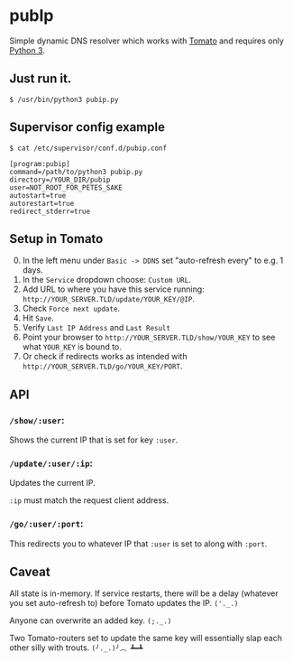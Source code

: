 pubIp
=====

Simple dynamic DNS resolver which works with
[Tomato](http://www.polarcloud.com/tomato) and requires only [Python
3](http://python.org).

## Just run it.

```
$ /usr/bin/python3 pubip.py
```

## Supervisor config example

```
$ cat /etc/supervisor/conf.d/pubip.conf

[program:pubip]
command=/path/to/python3 pubip.py
directory=/YOUR_DIR/pubip
user=NOT_ROOT_FOR_PETES_SAKE
autostart=true
autorestart=true
redirect_stderr=true
```

## Setup in Tomato

0. In the left menu under `Basic -> DDNS` set "auto-refresh every" to e.g. 1 days.
0. In the `Service` dropdown choose: `Custom URL`.
0. Add URL to where you have this service running: `http://YOUR_SERVER.TLD/update/YOUR_KEY/@IP`.
0. Check `Force next update`.
0. Hit `Save`.
0. Verify `Last IP Address` and `Last Result`
0. Point your browser to `http://YOUR_SERVER.TLD/show/YOUR_KEY` to see what `YOUR_KEY` is bound to.
0. Or check if redirects works as intended with `http://YOUR_SERVER.TLD/go/YOUR_KEY/PORT`.

## API

### `/show/:user`:

Shows the current IP that is set for key `:user`.

### `/update/:user/:ip`:

Updates the current IP.

`:ip` must match the request client address.

### `/go/:user/:port`:

This redirects you to whatever IP that `:user` is set to along with `:port`.

## Caveat

All state is in-memory. If service restarts, there will be a delay (whatever you set auto-refresh to) before Tomato updates the IP. `('._.)`

Anyone can overwrite an added key. `(;._.)`

Two Tomato-routers set to update the same key will essentially slap each other silly with trouts. `(╯._.)╯︵ ┻━┻`
